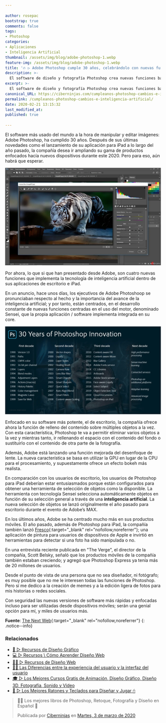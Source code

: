 ```yaml
---

author: rosepac
bootstrap: true
comments: false
tags:
- Photoshop
categories:
- Aplicaciones
- Inteligencia Artificial
thumbnail: /assets/img/blog/adobe-photoshop-1.webp
feature-img: /assets/img/blog/adobe-photoshop-1.webp
title: '🔥 ▷ Adobe Photoshop cumple 30 años, celebrándolo con nuevas funciones basadas en la Inteligencia Artificial'
description: >-
  El software de diseño y fotografía Photoshop crea nuevas funciones basadas en la inteligencia artificial para celebrar su aniversario de su 30 cumpleaños
excerpt: >-
  El software de diseño y fotografía Photoshop crea nuevas funciones basadas en la inteligencia artificial para celebrar su aniversario de su 30 cumpleaños
canonical_URL: https://ciberninjas.com/cumpleanos-photoshop-cambios-e-inteligencia-artificial/
permalink: /cumpleanos-photoshop-cambios-e-inteligencia-artificial/
date: 2020-02-21 13:15:32
last_modified_at: 
published: true

---
```


El software más usado del mundo a la hora de manipular y editar imágenes: Adobe Photoshop, ha cumplido 30 años. Después de sus últimas novedades como el lanzamiento de su aplicación para iPad a lo largo del año pasado, la compañía desea ir ampliando su gama de productos enfocados hacía nuevos dispositivos durante este 2020. Pero para eso, aún habrá que esperar.

![Adobe Photoshop cumple 30 años en su máximo explendor y muestra nuevas y mejores herramientas gracias a la inteligencia artificial](/assets/img/blog/adobe-photoshop-1.webp "Adobe Photoshop cumple 30 años en su máximo explendor y muestra nuevas y mejores herramientas gracias a la inteligencia artificial")

Por ahora, lo que si que han presentado desde Adobe, son cuatro nuevas funciones que implementa la tecnología de inteligencia artificial dentro de sus aplicaciones de escritorio e iPad.

En un anuncio, hace unos días, los ejecutivos de Adobe Photoshoop se pronunciaban respecto al hecho y la importancia del avance de la inteligencia artificial; y por tanto, están centrados, en el desarrollo constante de nuevas funciones centradas en el uso del motor, denominado Sensei, que la propia aplicación / software implementa integrada en su core.

![Innovaciones de Adobe Photoshop durante sus 30 años de vida](/assets/img/blog/adobe-30-1.webp "Innovaciones de Adobe Photoshop durante sus 30 años de vida")

Enfocado en su software más potente, el de escritorio, la compañía ofrece ahora la función de relleno del contenido sobre múltiples objetos a la vez. Con esta característica, Photoshop te va a permitir eliminar varios objetos a la vez y mientras tanto, ir rellenando el espacio con el contenido del fondo o sustituirlo con el contenido de otra parte de la fotografía.

Además, Adobe está lanzando una función mejorada del desenfoque de lente. La nueva característica se basa en utilizar la GPU en lugar de la CPU para el procesamiento, y supuestamente ofrece un efecto bokeh más realista.

En comparación con los usuarios de escritorio, los usuarios de Photoshop para iPad deberían estar entusiasmados porque están configurados para obtener una herramienta de selección de objetos como la disponible. La herramienta con tecnología Sensei selecciona automáticamente objetos en función de su selección general a través de una **inteligencia artificial**. La nueva selección de objetos se lanzó originalmente el año pasado para escritorio durante el evento de Adobe’s MAX.

En los últimos años, Adobe se ha centrado mucho más en sus productos móviles. El año pasado, además de Photoshop para iPad, la compañía también lanzó [Fresco](https://www.adobe.com/in/products/fresco.html){:target="_blank" rel="nofollow,noreferrer"}; una aplicación de pintura para usuarios de dispositivos de Apple e invirtió en herramientas para detectar si una foto ha sido manipulada o no.

En una entrevista reciente publicada en "The Verge", el  director de la compañía, Scott Belsky, señaló que los productos móviles de la compañía también estaban creciendo; y agregó que Photoshop Express ya tenía más de 20 millones de usuarios.

Desde el punto de vista de una persona que no sea diseñador, ni fotógrafo; es muy posible que no me le interesen todas las funciones de Photoshop. Pero sí me dedico a la creación de memes y a la edición ligera de fotos para mis historias o redes sociales.

Con seguridad las nuevas versiones de software más rápidas y enfocadas incluso para ser utilizadas desde dispositivos móviles; serán una genial opción para mí, y miles de usuarios más.

**Fuente**\: [The Next Web](https://thenextweb.com/apps/2020/02/19/adobe-photoshop-completes-30-years-launches-new-ai-powered-features/ "Adobe Photoshop completa 30 años, lanza nuevas funciones basadas en IA"){:target="_blank" rel="nofollow,noreferrer"}
{: .notice--info}

### Relacionados

* [🎨 ▷ Recursos de Diseño Gráfico](/dise%C3%B1o-grafico-recursos/)
* [💻 ▷ Recursos \ Cómo Aprender Diseño Web](/diseño-web/)
* [👩‍🎨 ▷ Recursos de Diseño Web](/dise%C3%B1o-web-recursos/)
* [👨‍🎨 Las Diferencias entre la experiencia del usuario y la interfaz del usuario](/diferencias-entre-ui-ux/)
* [🎓 ▷ Los Mejores Cursos Gratis de Animación, Diseño Gráfico, Diseño 3D, Fotografía, Sonido y Vídeo](/cursos-animacion-diseno/)
* [🛒 ▷ Los Mejores Ratones y Teclados para Diseñar y Jugar 🖱](/teclados-ratones-dise%C3%B1o/)

<div class="fb-post" data-href="https://www.facebook.com/ciberninjas/posts/1331111150409070" data-width="850" data-show-text="true"><blockquote cite="https://developers.facebook.com/ciberninjas/posts/1331111150409070" class="fb-xfbml-parse-ignore"><p>👩‍🎨 Los mejores libros de Photoshop, Retoque, Fotografía y Diseño en Español 🎨</p>Publicada por <a href="https://www.facebook.com/ciberninjas/">Ciberninjas</a> en&nbsp;<a href="https://developers.facebook.com/ciberninjas/posts/1331111150409070">Martes, 3 de marzo de 2020</a></blockquote></div>
